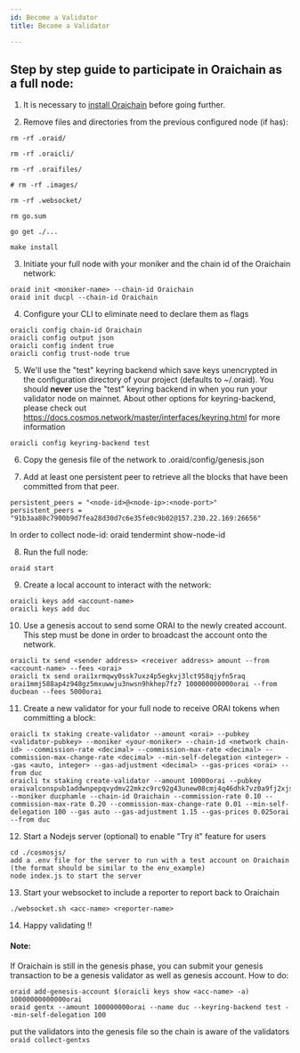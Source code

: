 ```yaml
---
id: Become a Validator
title: Become a Validator

---
```


## Step by step guide to participate in Oraichain as a full node:


1. It is necessary to [install Oraichain](http://docs.orai.io/docs/developers/oraichainInstallation) before going further.

2. Remove files and directories from the previous configured node (if has):

```
rm -rf .oraid/

rm -rf .oraicli/

rm -rf .oraifiles/

# rm -rf .images/

rm -rf .websocket/

rm go.sum

go get ./...

make install

```

3. Initiate your full node with your moniker and the chain id of the Oraichain network:

```
oraid init <moniker-name> --chain-id Oraichain
oraid init ducpl --chain-id Oraichain
```

4. Configure your CLI to eliminate need to declare them as flags
```
oraicli config chain-id Oraichain
oraicli config output json
oraicli config indent true
oraicli config trust-node true
```

5.  We'll use the "test" keyring backend which save keys unencrypted in the configuration directory of your project (defaults to ~/.oraid). You should **never** use the "test" keyring backend in when you run your validator node on mainnet. About other options for keyring-backend, please check out https://docs.cosmos.network/master/interfaces/keyring.html for more information
```
oraicli config keyring-backend test
```

6. Copy the genesis file of the network to .oraid/config/genesis.json

7. Add at least one persistent peer to retrieve all the blocks that have been committed from that peer.

```
persistent_peers = "<node-id>@<node-ip>:<node-port>"
persistent_peers = "91b3aa80c7900b9d7fea28d30d7c6e35fe0c9b02@157.230.22.169:26656"
```
In order to collect node-id: oraid tendermint show-node-id

8. Run the full node:

```
oraid start
```

9. Create a local account to interact with the network:

```
oraicli keys add <account-name>
oraicli keys add duc
```

10. Use a genesis accout to send some ORAI to the newly created account. This step must be done in order to broadcast the account onto the network.

```
oraicli tx send <sender address> <receiver address> amount --from <account-name> --fees <orai>
oraicli tx send orai1xrmqwy0ssk7uxz4p5egkvj3lct958qjyfn5raq orai1mmj588ap4z948gz5mxuwwju3nwsn9hkhep7fz7 100000000000orai --from ducbean --fees 5000orai
```

11. Create a new validator for your full node to receive ORAI tokens when committing a block:

```
oraicli tx staking create-validator --amount <orai> --pubkey <validator-pubkey> --moniker <your-moniker> --chain-id <network chain-id> --commission-rate <decimal> --commission-max-rate <decimal> --commission-max-change-rate <decimal> --min-self-delegation <integer> --gas <auto, integer> --gas-adjustment <decimal> --gas-prices <orai> --from duc
oraicli tx staking create-validator --amount 10000orai --pubkey oraivalconspub1addwnpepqvydmv22mkzc9rc92g43unew08cmj4q46dhk7vz0a9fj2xjsjn2lvqj0dfr --moniker ducphamle --chain-id Oraichain --commission-rate 0.10 --commission-max-rate 0.20 --commission-max-change-rate 0.01 --min-self-delegation 100 --gas auto --gas-adjustment 1.15 --gas-prices 0.025orai --from duc
```

12. Start a Nodejs server (optional) to enable "Try it" feature for users
```
cd ./cosmosjs/
add a .env file for the server to run with a test account on Oraichain (the format should be similar to the env_example)
node index.js to start the server
```

13. Start your websocket to include a reporter to report back to Oraichain
```
./websocket.sh <acc-name> <reporter-name>
```
14. Happy validating !!

#### Note:

If Oraichain is still in the genesis phase, you can submit your genesis transaction to be a genesis validator as well as genesis account. How to do:

```
oraid add-genesis-account $(oraicli keys show <acc-name> -a) 10000000000000orai
oraid gentx --amount 100000000orai --name duc --keyring-backend test --min-self-delegation 100
```

put the validators into the genesis file so the chain is aware of the validators
`oraid collect-gentxs`